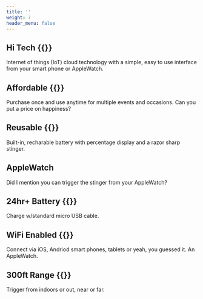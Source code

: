 ```yaml
---
title: ''
weight: 7
header_menu: false
---
```


## Hi Tech {{<icon class="fa fa-robot">}}

Internet of things (IoT) cloud technology with a simple, easy to use interface from your smart phone or AppleWatch.

## Affordable {{<icon class="fa fa-dollar-sign">}}

Purchase once and use anytime for multiple events and occasions. Can you put a price on happiness?

## Reusable {{<icon class="fa fa-recycle">}}

Built-in, recharable battery with percentage display and a razor sharp stinger.

## AppleWatch

Did I mention you can trigger the stinger from your AppleWatch?

## 24hr+ Battery {{<icon class="fa fa-battery-full">}}

Charge w/standard micro USB cable.

## WiFi Enabled {{<icon class="fa fa-wifi">}}

Connect via iOS, Andriod smart phones, tablets or yeah, you guessed it. An AppleWatch.

## 300ft Range {{<icon class="fas fa-expand-alt">}}

Trigger from indoors or out, near or far.

